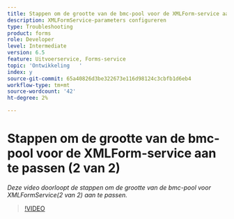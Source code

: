 ```yaml
---
title: Stappen om de grootte van de bmc-pool voor de XMLForm-service aan te passen (2 van 2)
description: XMLFormService-parameters configureren
type: Troubleshooting
product: forms
role: Developer
level: Intermediate
version: 6.5
feature: Uitvoerservice, Forms-service
topic: 'Ontwikkeling   '
index: y
source-git-commit: 65a40826d3be322673e116d98124c3cbfb1d6eb4
workflow-type: tm+mt
source-wordcount: '42'
ht-degree: 2%

---
```



# Stappen om de grootte van de bmc-pool voor de XMLForm-service aan te passen (2 van 2)

*Deze video doorloopt de stappen om de grootte van de bmc-pool voor XMLFormService(2 van 2) aan te passen.*

>[!VIDEO](https://video.tv.adobe.com/v/335553?quality=9&learn=on)

